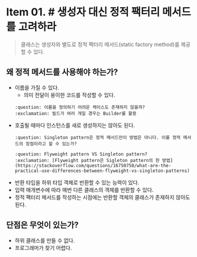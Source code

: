 # Item 01. # 생성자 대신 정적 팩터리 메서드를 고려하라

> 클래스는 생성자와 별도로 정적 팩터리 메서드(static factory method)를 제공할 수 있다.

## 왜 정적 메서드를 사용해야 하는가?
- 이름을 가질 수 있다.
    - 의미 전달이 용이한 코드를 작성할 수 있다.
    ```
    :question: 이름을 정의하기 어려운 케이스도 존재하지 않을까?
    :exclamation: 필드가 여러 개일 경우는 Builder를 활용
    ```
- 호출될 때마다 인스턴스를 새로 생성하지는 않아도 된다.
    ```
    :question: Singleton pattern은 정적 메서드만이 방법은 아니다. 이를 정적 메서드의 장점이라고 할 수 있는가?
    ```
    ```
    :question: Flyweight pattern VS Singleton pattern?
    :exclamation: [Flyweight pattern은 Sigleton pattern의 한 방법](https://stackoverflow.com/questions/16750758/what-are-the-practical-use-differences-between-flyweight-vs-singleton-patterns)
    ```
- 반환 타입을 하위 타입 객체로 반환할 수 있는 능력이 있다.
- 입력 매개변수에 따라 매번 다른 클래스의 객체를 반환할 수 있다.
- 정적 팩터리 메서드를 작성하는 시점에는 반환할 객체의 클래스가 존재하지 않아도 된다.

## 단점은 무엇이 있는가?
- 하위 클래스를 만들 수 없다.
- 프로그래머가 찾기 어렵다.